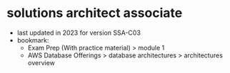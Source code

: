 # solutions architect associate

- last updated in 2023 for version SSA-C03
- bookmark:
  - Exam Prep (With practice material) > module 1
  - AWS Database Offerings > database architectures > architectures overview
